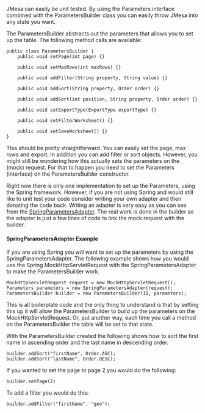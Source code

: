 JMesa can easily be unit tested. By using the Parameters interface combined with the ParametersBuilder class you can easily throw JMesa into any state you want.

The ParametersBuilder abstracts out the parameters that allows you to set up the table. The following method calls are available:

```
public class ParametersBuilder {
    public void setPage(int page) {}

    public void setMaxRows(int maxRows) {}

    public void addFilter(String property, String value) {}

    public void addSort(String property, Order order) {}
    
    public void addSort(int position, String property, Order order) {}

    public void setExportType(ExportType exportType) {}

    public void setFilterWorksheet() {}

    public void setSaveWorksheet() {}
}
```

This should be pretty straightforward. You can easily set the page, max rows and export. In addition you can add filter or sort objects. However, you might still be wondering how this actually sets the parameters on the (mock) request. For that to happen you need to set the Parameters (interface) on the ParametersBuilder constructor.

Right now there is only one implementation to set up the Parameters, using the Spring framework. However, if you are not using Spring and would still like to unit test your code consider writing your own adapter and then donating the code back. Writing an adapter is very easy as you can see from the [SpringParametersAdapter](http://jmesa.googlecode.com/svn/tags/jmesa-2.3/src/org/jmesa/test/SpringParametersAdapter.java). The real work is done in the builder so the adapter is just a few lines of code to link the mock request with the builder.

#### SpringParametersAdapter Example ####

If you are using Spring you will want to set up the parameters by using the SpringParametersAdapter. The following example shows how you would use the Spring MockHttpServletRequest with the SpringParametersAdapter to make the ParametersBuilder work.

```
MockHttpServletRequest request = new MockHttpServletRequest();
Parameters parameters = new SpringParametersAdapter(request);
ParametersBuilder builder = new ParametersBuilder(ID, parameters);
```

This is all boilerplate code and the only thing to understand is that by setting this up it will allow the ParametersBuilder to build up the parameters on the MockHttpServletRequest. Or, put another way, each time you call a method on the ParametersBuilder the table will be set to that state.

With the ParametersBuilder created the following shows how to sort the first name in ascending order and the last name in descending order.

```
builder.addSort("firstName", Order.ASC);
builder.addSort("lastName", Order.DESC);
```

If you wanted to set the page to page 2 you would do the following:
```
builder.setPage(2)
```

To add a filter you would do this:
```
builder.addFilter("firstName", "geo");
```